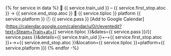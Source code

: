{% for service in data %}
🚂 {{ service.train_uid }} – {{ service.first_stop.atoc }} → {{ service.end_stop.atoc }} 📍 {{ service.tiploc }} platform {{ service.platform }} 🕗 {{ service.pass }} [Add to Google Calendar](https://calendar.google.com/calendar/u/0/r/eventedit?text=Steam+Train+at+{{ service.tiploc }}&dates={{ service.pass }}/{{ service.pass }}&details={{ service.train_uid }}+–+{{ service.first_stop.atoc }}+→+{{ service.end_stop.atoc }}&location={{ service.tiploc }}+platform+{{ service.platform }})
{% endfor -%}
